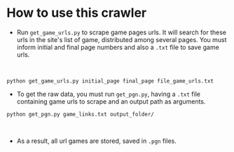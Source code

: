 # How to use this crawler

* Run `get_game_urls.py` to scrape game pages urls. It will search for these urls in the site's list of game, distributed among several pages. You must inform initial and final page numbers and also a `.txt` file to save game urls.

<br>

```
python get_game_urls.py initial_page final_page file_game_urls.txt
```


* To get the raw data, you must run `get_pgn.py`, having a `.txt` file containing game urls to scrape and an output path as arguments.

```
python get_pgn.py game_links.txt output_folder/ 
```

<br>

* As a result, all url games are stored, saved in `.pgn` files.
